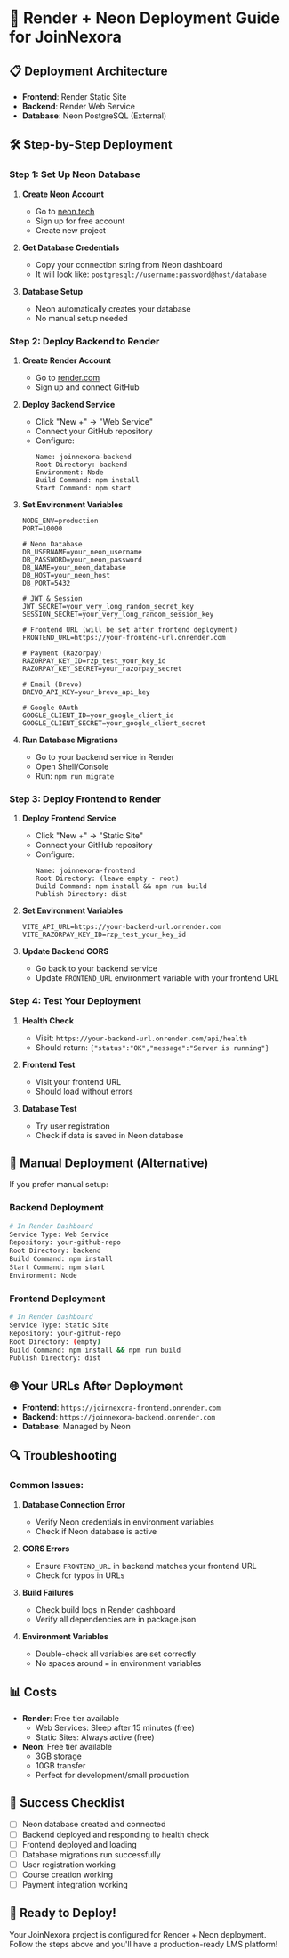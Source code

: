 # 🚀 Render + Neon Deployment Guide for JoinNexora

## 📋 **Deployment Architecture**
- **Frontend**: Render Static Site
- **Backend**: Render Web Service  
- **Database**: Neon PostgreSQL (External)

## 🛠️ **Step-by-Step Deployment**

### Step 1: Set Up Neon Database

1. **Create Neon Account**
   - Go to [neon.tech](https://neon.tech)
   - Sign up for free account
   - Create new project

2. **Get Database Credentials**
   - Copy your connection string from Neon dashboard
   - It will look like: `postgresql://username:password@host/database`

3. **Database Setup**
   - Neon automatically creates your database
   - No manual setup needed

### Step 2: Deploy Backend to Render

1. **Create Render Account**
   - Go to [render.com](https://render.com)
   - Sign up and connect GitHub

2. **Deploy Backend Service**
   - Click "New +" → "Web Service"
   - Connect your GitHub repository
   - Configure:
     ```
     Name: joinnexora-backend
     Root Directory: backend
     Environment: Node
     Build Command: npm install
     Start Command: npm start
     ```

3. **Set Environment Variables**
   ```
   NODE_ENV=production
   PORT=10000
   
   # Neon Database
   DB_USERNAME=your_neon_username
   DB_PASSWORD=your_neon_password
   DB_NAME=your_neon_database
   DB_HOST=your_neon_host
   DB_PORT=5432
   
   # JWT & Session
   JWT_SECRET=your_very_long_random_secret_key
   SESSION_SECRET=your_very_long_random_session_key
   
   # Frontend URL (will be set after frontend deployment)
   FRONTEND_URL=https://your-frontend-url.onrender.com
   
   # Payment (Razorpay)
   RAZORPAY_KEY_ID=rzp_test_your_key_id
   RAZORPAY_KEY_SECRET=your_razorpay_secret
   
   # Email (Brevo)
   BREVO_API_KEY=your_brevo_api_key
   
   # Google OAuth
   GOOGLE_CLIENT_ID=your_google_client_id
   GOOGLE_CLIENT_SECRET=your_google_client_secret
   ```

4. **Run Database Migrations**
   - Go to your backend service in Render
   - Open Shell/Console
   - Run: `npm run migrate`

### Step 3: Deploy Frontend to Render

1. **Deploy Frontend Service**
   - Click "New +" → "Static Site"
   - Connect your GitHub repository
   - Configure:
     ```
     Name: joinnexora-frontend
     Root Directory: (leave empty - root)
     Build Command: npm install && npm run build
     Publish Directory: dist
     ```

2. **Set Environment Variables**
   ```
   VITE_API_URL=https://your-backend-url.onrender.com
   VITE_RAZORPAY_KEY_ID=rzp_test_your_key_id
   ```

3. **Update Backend CORS**
   - Go back to your backend service
   - Update `FRONTEND_URL` environment variable with your frontend URL

### Step 4: Test Your Deployment

1. **Health Check**
   - Visit: `https://your-backend-url.onrender.com/api/health`
   - Should return: `{"status":"OK","message":"Server is running"}`

2. **Frontend Test**
   - Visit your frontend URL
   - Should load without errors

3. **Database Test**
   - Try user registration
   - Check if data is saved in Neon database

## 🔧 **Manual Deployment (Alternative)**

If you prefer manual setup:

### Backend Deployment
```bash
# In Render Dashboard
Service Type: Web Service
Repository: your-github-repo
Root Directory: backend
Build Command: npm install
Start Command: npm start
Environment: Node
```

### Frontend Deployment
```bash
# In Render Dashboard  
Service Type: Static Site
Repository: your-github-repo
Root Directory: (empty)
Build Command: npm install && npm run build
Publish Directory: dist
```

## 🌐 **Your URLs After Deployment**

- **Frontend**: `https://joinnexora-frontend.onrender.com`
- **Backend**: `https://joinnexora-backend.onrender.com`
- **Database**: Managed by Neon

## 🔍 **Troubleshooting**

### Common Issues:

1. **Database Connection Error**
   - Verify Neon credentials in environment variables
   - Check if Neon database is active

2. **CORS Errors**
   - Ensure `FRONTEND_URL` in backend matches your frontend URL
   - Check for typos in URLs

3. **Build Failures**
   - Check build logs in Render dashboard
   - Verify all dependencies are in package.json

4. **Environment Variables**
   - Double-check all variables are set correctly
   - No spaces around `=` in environment variables

## 📊 **Costs**

- **Render**: Free tier available
  - Web Services: Sleep after 15 minutes (free)
  - Static Sites: Always active (free)
- **Neon**: Free tier available
  - 3GB storage
  - 10GB transfer
  - Perfect for development/small production

## 🎯 **Success Checklist**

- [ ] Neon database created and connected
- [ ] Backend deployed and responding to health check
- [ ] Frontend deployed and loading
- [ ] Database migrations run successfully
- [ ] User registration working
- [ ] Course creation working
- [ ] Payment integration working

## 🚀 **Ready to Deploy!**

Your JoinNexora project is configured for Render + Neon deployment. Follow the steps above and you'll have a production-ready LMS platform! 